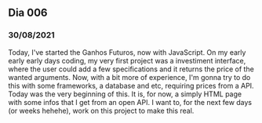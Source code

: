 ## Dia 006

### 30/08/2021

Today, I've started the Ganhos Futuros, now with JavaScript. On my early early early days coding, my very first project was a investiment interface, where the user could add a few specifications and it returns the price of the wanted arguments. Now, with a bit more of experience, I'm gonna try to do this with some frameworks, a database and etc, requiring prices from a API. Today was the very beginning of this. It is, for now, a simply HTML page with some infos that I get from an open API. I want to, for the next few days (or weeks hehehe), work on this project to make this real.